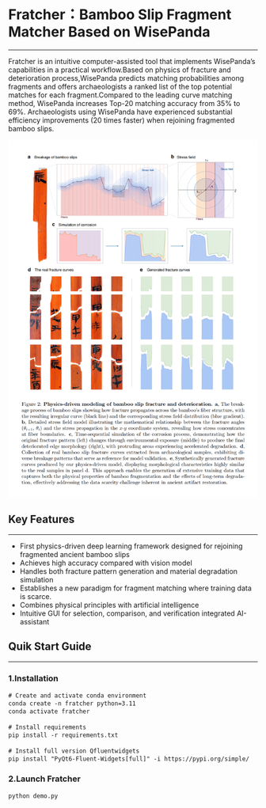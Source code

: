 # Fratcher：Bamboo Slip Fragment Matcher Based on WisePanda

***

Fratcher is an intuitive computer-assisted tool that implements WisePanda’s capabilities in a practical workflow.Based on physics of fracture and deterioration process,WisePanda predicts matching probabilities among fragments and offers archaeologists a ranked list of the top potential matches for each fragment.Compared to the leading curve matching method, WisePanda increases Top-20 matching accuracy from 35% to 69%. Archaeologists using WisePanda have experienced substantial efficiency improvements (20 times faster) when rejoining fragmented bamboo slips.

![img.png](img.png)

## Key Features

***

- First physics-driven deep learning framework designed for rejoining fragmented ancient bamboo slips
- Achieves high accuracy compared with vision model
- Handles both fracture pattern generation and material degradation simulation
- Establishes a new paradigm for fragment matching where training data is scarce.
- Combines physical principles with artificial intelligence
- Intuitive GUI for selection, comparison, and verification integrated AI-assistant

## Quik Start Guide

***

### 1.Installation

```
# Create and activate conda environment
conda create -n fratcher python=3.11
conda activate fratcher

# Install requirements
pip install -r requirements.txt

# Install full version Qfluentwidgets
pip install "PyQt6-Fluent-Widgets[full]" -i https://pypi.org/simple/
```
### 2.Launch Fratcher
```
python demo.py
```


